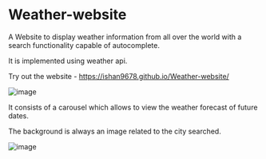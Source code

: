 # Weather-website
A Website to display weather information from all over the world with a search functionality capable of autocomplete. 

It is implemented using weather api.


Try out the website -
                           https://ishan9678.github.io/Weather-website/

![image](https://user-images.githubusercontent.com/96326613/226525105-4c6d6c37-a1d6-4af8-af31-1b3cfae2ce7e.png)

It consists of a carousel which allows to view the weather forecast of future dates.

The background is always an image related to the city searched.

![image](https://user-images.githubusercontent.com/96326613/226525143-3a437d92-05f9-4702-9cb1-f9c3147db2c1.png)
